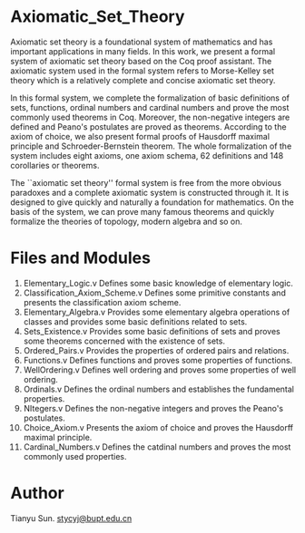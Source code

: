 # Axiomatic_Set_Theory
Axiomatic set theory is a foundational system of mathematics and has important applications in many fields. In this work, we present a formal system of axiomatic set theory based on the Coq proof assistant. The axiomatic system used in the formal system refers to Morse-Kelley set theory which is a relatively complete and concise axiomatic set theory.

In this formal system, we complete the formalization of basic definitions of sets, functions, ordinal numbers and cardinal numbers and prove the most commonly used theorems in Coq. Moreover, the non-negative integers are defined and Peano's postulates are proved as theorems. According to the axiom of choice, we also present formal proofs of Hausdorff maximal principle and Schroeder-Bernstein theorem. The whole formalization of the system includes eight axioms, one axiom schema, 62 definitions and 148 corollaries or theorems.

The ``axiomatic set theory'' formal system is free from the more obvious paradoxes and a complete axiomatic system is constructed through it. It is designed to give quickly and naturally a foundation for mathematics. On the basis of the system, we can prove many famous theorems and quickly formalize the theories of topology, modern algebra and so on.

# Files and Modules

1. Elementary_Logic.v
  Defines some basic knowledge of elementary logic.
2. Classification_Axiom_Scheme.v
  Defines some primitive constants and presents the classification axiom scheme.
3. Elementary_Algebra.v
  Provides some elementary algebra operations of classes and provides some basic definitions related to sets.
4. Sets_Existence.v
  Provides some basic definitions of sets and proves some theorems concerned with the existence of sets.
5. Ordered_Pairs.v
  Provides the properties of ordered pairs and relations.
6. Functions.v
  Defines functions and proves some properties of functions.
7. WellOrdering.v
  Defines well ordering and proves some properties of well ordering.
8. Ordinals.v
  Defines the ordinal numbers and establishes the fundamental properties.
9. NItegers.v
  Defines the non-negative integers and proves the Peano's postulates.
10. Choice_Axiom.v
  Presents the axiom of choice and proves the Hausdorff maximal principle.
11. Cardinal_Numbers.v
  Defines the catdinal numbers and proves the most commonly used properties.

# Author

Tianyu Sun. stycyj@bupt.edu.cn

